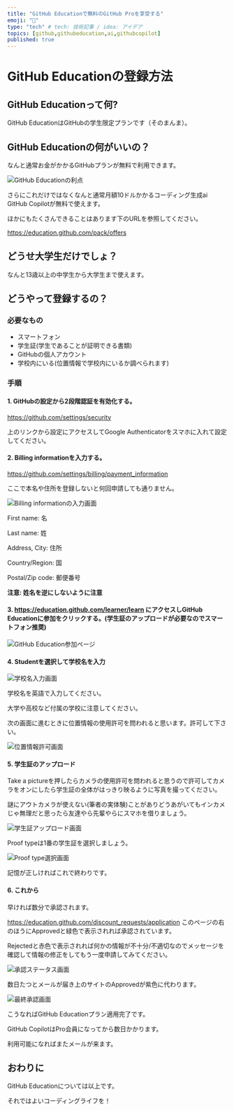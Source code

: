 ```yaml
---
title: "GitHub Educationで無料のGitHub Proを享受する"
emoji: "🤑"
type: "tech" # tech: 技術記事 / idea: アイデア
topics: [github,githubeducation,ai,githubcopilot]
published: true
---
```


# GitHub Educationの登録方法

## GitHub Educationって何?

GitHub EducationはGitHubの学生限定プランです（そのまんま）。

## GitHub Educationの何がいいの？

なんと通常お金がかかるGitHubプランが無料で利用できます。

![GitHub Educationの利点](/images/komenikki-2025-08-30/image-1.png)

さらにこれだけではなくなんと通常月額10ドルかかるコーディング生成ai GitHub Copilotが無料で使えます。

ほかにもたくさんできることはあります下のURLを参照してください。

https://education.github.com/pack/offers

## どうせ大学生だけでしょ？

なんと13歳以上の中学生から大学生まで使えます。

## どうやって登録するの？

### 必要なもの

- スマートフォン
- 学生証(学生であることが証明できる書類)
- GitHubの個人アカウント
- 学校内にいる(位置情報で学校内にいるか調べられます)

### 手順

#### 1. GitHubの設定から2段階認証を有効化する。

https://github.com/settings/security 

上のリンクから設定にアクセスしてGoogle Authenticatorをスマホに入れて設定してください。

#### 2. Billing informationを入力する。

https://github.com/settings/billing/payment_information

ここで本名や住所を登録しないと何回申請しても通りません。

![Billing informationの入力画面](/images/komenikki-2025-08-30/image-3.png)

First name: 名

Last name: 姓

Address, City: 住所

Country/Region: 国

Postal/Zip code: 郵便番号

**注意: 姓名を逆にしないように注意**

#### 3. https://education.github.com/learner/learn にアクセスしGitHub Educationに参加をクリックする。(学生証のアップロードが必要なのでスマートフォン推奨)

![GitHub Education参加ページ](/images/komenikki-2025-08-30/image-2.png)

#### 4. Studentを選択して学校名を入力

![学校名入力画面](/images/komenikki-2025-08-30/image-5.png)

学校名を英語で入力してください。

大学や高校など付属の学校に注意してください。

次の画面に進むときに位置情報の使用許可を問われると思います。許可して下さい。

![位置情報許可画面](/images/komenikki-2025-08-30/image-4.png)

#### 5. 学生証のアップロード

Take a pictureを押したらカメラの使用許可を問われると思うので許可してカメラをオンにしたら学生証の全体がはっきり映るように写真を撮ってください。

謎にアウトカメラが使えない(筆者の実体験)ことがありどうあがいてもインカメじゃ無理だと思ったら友達やら先輩やらにスマホを借りましょう。

![学生証アップロード画面](/images/komenikki-2025-08-30/image-6.png)

Proof typeは1番の学生証を選択しましょう。

![Proof type選択画面](/images/komenikki-2025-08-30/image-7.png)

記憶が正しければこれで終わりです。

#### 6. これから

早ければ数分で承認されます。

https://education.github.com/discount_requests/application
このページの右のほうにApprovedと緑色で表示されれば承認されています。

Rejectedと赤色で表示されれば何かの情報が不十分/不適切なのでメッセージを確認して情報の修正をしてもう一度申請してみてください。

![承認ステータス画面](/images/komenikki-2025-08-30/image-8.png)

数日たつとメールが届き上のサイトのApprovedが紫色に代わります。

![最終承認画面](/images/komenikki-2025-08-30/image-9.png)

こうなればGitHub Educationプラン適用完了です。

GitHub CopilotはPro会員になってから数日かかります。

利用可能になればまたメールが来ます。

## おわりに

GitHub Educationについては以上です。

それではよいコーディングライフを！
